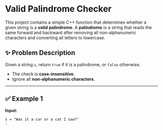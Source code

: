 # Valid Palindrome Checker

This project contains a simple C++ function that determines whether a given string is a **valid palindrome**. A **palindrome** is a string that reads the same forward and backward after removing all non-alphanumeric characters and converting all letters to lowercase.

## ✨ Problem Description

Given a string `s`, return `true` if it is a palindrome, or `false` otherwise.

- The check is **case-insensitive**.
- Ignore all **non-alphanumeric characters**.

---

## ✅ Example 1

**Input:**
```text
s = "Was it a car or a cat I saw?"
:
